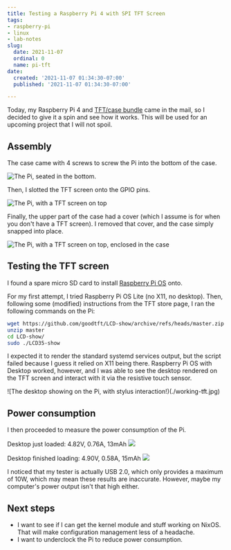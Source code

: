 ```yaml
---
title: Testing a Raspberry Pi 4 with SPI TFT Screen
tags:
- raspberry-pi
- linux
- lab-notes
slug:
  date: 2021-11-07
  ordinal: 0
  name: pi-tft
date:
  created: '2021-11-07 01:34:30-07:00'
  published: '2021-11-07 01:34:30-07:00'

---
```


Today, my Raspberry Pi 4 and
[TFT/case bundle](https://www.ebay.com/itm/123778645736) came in the mail, so I
decided to give it a spin and see how it works. This will be used for an
upcoming project that I will not spoil.

## Assembly

The case came with 4 screws to screw the Pi into the bottom of the case.

![The Pi, seated in the bottom.](https://s3.us-west-000.backblazeb2.com/nyaabucket/19847881bfeecdcc72dd0728267b830ca0aae293795cabff3b8f996dcc8d7f20/assembly-1.jpg)

Then, I slotted the TFT screen onto the GPIO pins.

![The Pi, with a TFT screen on top](https://s3.us-west-000.backblazeb2.com/nyaabucket/1ed8603ae36c8c9252b0c7446e04a5340c1cc89bf58db14c4d97296f2107ee73/assembly-2.jpg)

Finally, the upper part of the case had a cover (which I assume is for when you
don't have a TFT screen). I removed that cover, and the case simply snapped into
place.

![The Pi, with a TFT screen on top, enclosed in the case](https://s3.us-west-000.backblazeb2.com/nyaabucket/06e1abf4b5dc9ba2fa820a0f7611ba272069aafcbf82fecb6091f916b0ef930f/assembly-3.jpg)

## Testing the TFT screen

I found a spare micro SD card to install
[Raspberry Pi OS](https://www.raspberrypi.com/software/operating-systems/) onto.

For my first attempt, I tried Raspberry Pi OS Lite (no X11, no desktop). Then,
following some (modified) instructions from the TFT store page, I ran the
following commands on the Pi:

```bash
wget https://github.com/goodtft/LCD-show/archive/refs/heads/master.zip
unzip master
cd LCD-show/
sudo ./LCD35-show
```

I expected it to render the standard systemd services output, but the script
failed because I guess it relied on X11 being there. Raspberry Pi OS with
Desktop worked, however, and I was able to see the desktop rendered on the TFT
screen and interact with it via the resistive touch sensor.

![The desktop showing on the Pi, with stylus interaction!)(./working-tft.jpg)

## Power consumption

I then proceeded to measure the power consumption of the Pi.

Desktop just loaded: 4.82V, 0.76A, 13mAh
![](https://s3.us-west-000.backblazeb2.com/nyaabucket/3a19b3b2bbd484f96d90cd0c6f149a003d030506d1eb3774d82c2eaeefb6fc82/desktop-just-loaded.jpg)

Desktop finished loading: 4.90V, 0.58A, 15mAh
![](https://s3.us-west-000.backblazeb2.com/nyaabucket/bc8ef1aa50bb65355d35f3f516d5fdad8b4620ea546c3fbc638217c498842ee7/desktop-finished-loading.jpg)

I noticed that my tester is actually USB 2.0, which only provides a maximum of
10W, which may mean these results are inaccurate. However, maybe my computer's
power output isn't that high either.

## Next steps

- I want to see if I can get the kernel module and stuff working on NixOS. That
  will make configuration management less of a headache.
- I want to underclock the Pi to reduce power consumption.